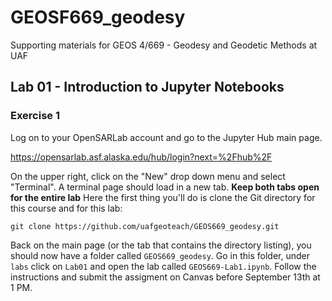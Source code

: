 # GEOSF669_geodesy

Supporting materials for GEOS 4/669 - Geodesy and Geodetic Methods at UAF

## Lab 01 - Introduction to Jupyter Notebooks
### Exercise 1

Log on to your OpenSARLab account and go to the Jupyter Hub main page. 

https://opensarlab.asf.alaska.edu/hub/login?next=%2Fhub%2F

On the upper right, click on the "New" drop down menu and select "Terminal". A terminal page should load in a new tab. **Keep both tabs open for the entire lab** Here the first thing you'll do is clone the Git directory for this course and for this lab:

```
git clone https://github.com/uafgeoteach/GEOS669_geodesy.git
```

Back on the main page (or the tab that contains the directory listing), you should now have a folder called `GEOS669_geodesy`. Go in this folder, under `labs` click on `Lab01` and open the lab called `GEOS669-Lab1.ipynb`. Follow the instructions and submit the assigment on Canvas before September 13th at 1 PM.  
